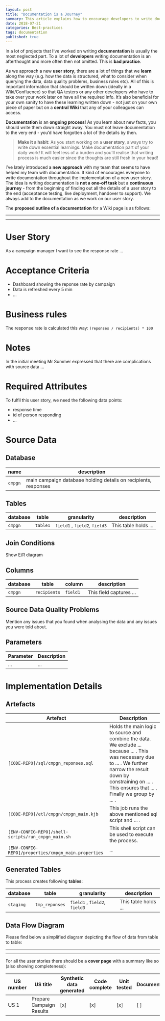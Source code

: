 ```yaml
---
layout: post
title: "Documentation is a Journey"
summary: This article explains how to encourage developers to write documentation
date: 2018-07-21
categories: Best-practices
tags: documentation
published: true
---
```


In a lot of projects that I’ve worked on writing **documentation** is usually the most neglected part. To a lot of **developers** writing documentation is an afterthought and more often then not omitted. This is **bad practice**. 

As we approach a new **user story**, there are a lot of things that we **learn** along the way (e.g. how the data is structured, what to consider when querying the data, data quality problems, business rules etc). All of this is important information that should be written down (ideally in a Wiki/Confluence) so that QA testers or any other developers who have to take over your work later on have all the required info. It’s also beneficial for your own sanity to have these learning written down - not just on your own piece of paper but on a **central Wiki** that any of your colleagues can access.

**Documentation** is an **ongoing process**! As you learn about new facts, you should write them down straight away. You must not leave documentation to the very end - you’d have forgotten a lot of the details by then. 

> **Make it a habit**: As you start working on a **user story**, always try to write down essential learnings. Make documentation part of your daily work! It will feel less of a burden and you'll realise that writing process is much easier since the thoughts are still fresh in your head!

I’ve lately introduced a **new approach** with my team that seems to have helped my team with documentation. It kind of encourages everyone to write documentation throughout the implementation of a new user story. The idea is writing documentation is **not a one-off task** but a **continuous journey** - from the beginning of finding out all the details of a user story to the end (acceptance testing, live deployment, handover to support). We always add to the documentation as we work on our user story.

The **proposed outline of a documentation** for a Wiki page is as follows:

--------------
--------------

# User Story

As a campaign manager I want to see the response rate ...

# Acceptance Criteria

- Dashboard showing the reponse rate by campaign
- Data is refreshed every 5 min
- ...

# Business rules

The response rate is calculated this way: `(reponses / recipients) * 100`

# Notes

In the initial meeting Mr Summer expressed that there are complications with source data ...

# Required Attributes

To fulfil this user story, we need the following data points:

- response time
- id of person responding
- ...

# Source Data

## Database

| name         | description
| ------------ |------------------
| `cmpgn`      | main campaign database holding details on recipients, responses 

## Tables

| database |   table        | granularity | description
| -------- | -------------- |--------------|--------------
| `cmpgn`  |   `table1` | `field1` , `field2`, `field3` | This table holds ...

## Join Conditions

Show E/R diagram

## Columns

| database |   table        | column | description
| -------- | -------------- |--------------|--------------
| `cmpgn`  |   `recipients` | `field1`  | This field captures ...  

## Source Data Quality Problems

Mention any issues that you found when analysing the data and any issues you were told about.

## Parameters


| Parameter | Description
|-----------|-------------
| ... | ...

# Implementation Details

## Artefacts

| Artefact | Description
|----------|------------------
| `[CODE-REPO]/sql/cmpgn_reponses.sql` | Holds the main logic to source and combine the data. We exclude ... because ... . This was necessary due to ... . We further narrow the result down by constraining on ... . This ensures that ... . Finally we group by ... .
| `[CODE-REPO]/etl/cmpgn/cmpgn_main.kjb` | This job runs the above mentioned sql script and ... .
| `[ENV-CONFIG-REPO]/shell-scripts/run_cmpgn_main.sh` | This shell script can be used to execute the process.
| `[ENV-CONFIG-REPO]/properties/cmpgn_main.properties` | ...

## Generated Tables

This process creates following **tables**:

| database |   table        | granularity | description
| -------- | -------------- |--------------|--------------
| `staging`  |   `tmp_reponses`  | `field1` , `field2`, `field3` | This table holds ...

## Data Flow Diagram

Please find below a simplified diagram depicting the flow of data from table to table:



--------------
--------------

For all the user stories there should be a **cover page** with a summary like so (also showing completeness):

| US number | US title | Synthetic data generated | Code complete | Unit tested | Documented | Peer reviewed | QA’d |
|--------------|--------------|--------------|--------------|--------------|--------------|--------------|--------------|
| US 1 | Prepare Campaign Results | [x] | [x] | [x] | [ ] | [ ] | [ ] | [ ] 


